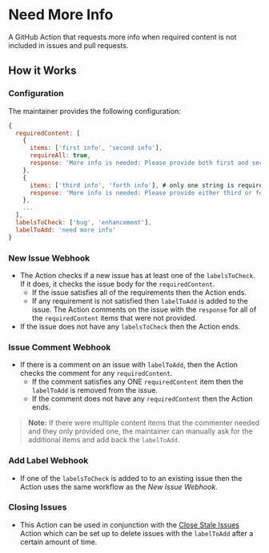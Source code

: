 # Need More Info

 A GitHub Action that requests more info when required content is not included in issues and pull requests.
 
 ## How it Works
 
 ### Configuration
 The maintainer provides the following configuration:
 ```js
{
   requiredContent: [
     {
       items: ['first info', 'second info'],
       requireAll: true,
       response: 'More info is needed: Please provide both first and second.'
     },
     {
       items: ['third info', 'forth info'], # only one string is required
       response: 'More info is needed: Please provide either third or fourth.'
     },
     ...
   ],
   labelsToCheck: ['bug', 'enhancement'],
   labelToAdd: 'need more info'
}
 ```

 ### New Issue Webhook
- The Action checks if a new issue has at least one of the `labelsToCheck`. If it does, it checks the issue body for the `requiredContent`. 
  - If the issue satisfies all of the requirements then the Action ends. 
  - If any requirement is not satisfied then `labelToAdd` is added to the issue. The Action comments on the issue with the `response` for all of the `requiredContent` items that were not provided.
- If the issue does not have any `labelsToCheck` then the Action ends.

### Issue Comment Webhook
- If there is a comment on an issue with `labelToAdd`, then the Action checks the comment for any `requiredContent`. 
  - If the comment satisfies any ONE `requiredContent` item then the `labelToAdd` is removed from the issue.
  - If the comment does not have any `requiredContent` then the Action ends.

> **Note:** If there were multiple content items that the commenter needed and they only provided one, the maintainer can manually ask for the additional items and add back the `labelToAdd`.

### Add Label Webhook
- If one of the `labelsToCheck` is added to to an existing issue then the Action uses the same workflow as the *New Issue Webhook*. 

### Closing Issues
- This Action can be used in conjunction with the [Close Stale Issues](https://github.com/marketplace/actions/close-stale-issues) Action which can be set up to delete issues with the `labelToAdd` after a certain amount of time.
